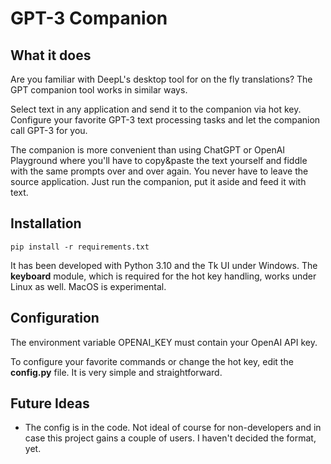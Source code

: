 # GPT-3 Companion

## What it does

Are you familiar with DeepL's desktop tool for on the fly translations?
The GPT companion tool works in similar ways.

Select text in any application and send it to the companion via hot key. 
Configure your favorite GPT-3 text processing tasks and let the companion call
GPT-3 for you.

The companion is more convenient than using ChatGPT or OpenAI Playground
where you'll have to copy&paste the text yourself and fiddle with the
same prompts over and over again. You never have to leave the source application. Just run the companion, put it aside and feed it with text.

## Installation
`pip install -r requirements.txt`

It has been developed with Python 3.10 and the Tk UI under Windows. The **keyboard**
module, which is required for the hot key handling, works under Linux as well. MacOS is experimental.

## Configuration
The environment variable OPENAI_KEY must contain your OpenAI API key.

To configure your favorite commands or change the hot key, edit the **config.py** file.
It is very simple and straightforward.

## Future Ideas
* The config is in the code. Not ideal of course for non-developers and in case this
project gains a couple of users. I haven't decided the format, yet.
